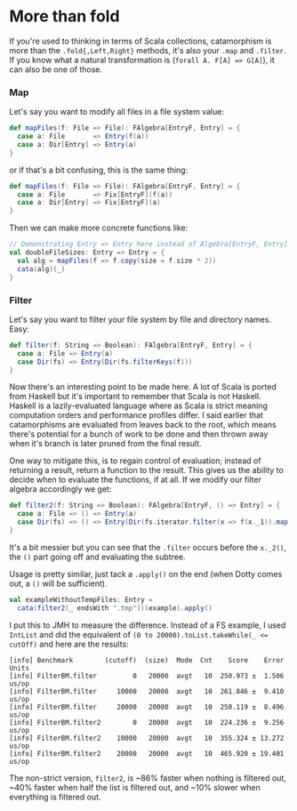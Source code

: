 

# More than fold

If you're used to thinking in terms of Scala collections,
catamorphism is more than the `.fold{,Left,Right}` methods, it's also your
`.map` and `.filter`.
If you know what a natural transformation is (`forall A. F[A] => G[A]`),
it can also be one of those.

### Map

Let's say you want to modify all files in a file system value:

```scala
def mapFiles(f: File => File): FAlgebra[EntryF, Entry] = {
  case a: File       => Entry(f(a))
  case a: Dir[Entry] => Entry(a)
}
```

or if that's a bit confusing, this is the same thing:
```scala
def mapFiles(f: File => File): FAlgebra[EntryF, Entry] = {
  case a: File       => Fix[EntryF](f(a))
  case a: Dir[Entry] => Fix[EntryF](a)
}
```

Then we can make more concrete functions like:

```scala
// Demonstrating Entry => Entry here instead of Algebra[EntryF, Entry]
val doubleFileSizes: Entry => Entry = {
  val alg = mapFiles(f => f.copy(size = f.size * 2))
  cata(alg)(_)
}
```

### Filter

Let's say you want to filter your file system by file and directory names.
Easy:

```scala
def filter(f: String => Boolean): FAlgebra[EntryF, Entry] = {
  case a: File => Entry(a)
  case Dir(fs) => Entry(Dir(fs.filterKeys(f)))
}
```

Now there's an interesting point to be made here.
A lot of Scala is ported from Haskell but it's important to remember that Scala
is not Haskell. Haskell is a lazily-evaluated language where as Scala is strict
meaning computation orders and performance profiles differ.
I said earlier that catamorphisms are evaluated from leaves back to the root,
which means there's potential for a bunch of work to be done and then thrown away
when it's branch is later pruned from the final result.

One way to mitigate this, is to regain control of evaluation; instead of returning
a result, return a function to the result. This gives us the ability to decide
when to evaluate the functions, if at all. If we modify our filter algebra
accordingly we get:

```scala
def filter2(f: String => Boolean): FAlgebra[EntryF, () => Entry] = {
  case a: File => () => Entry(a)
  case Dir(fs) => () => Entry(Dir(fs.iterator.filter(x => f(x._1)).map(x => (x._1, x._2())).toMap))
}
```

It's a bit messier but you can see that the `.filter` occurs before the `x._2()`,
the `()` part going off and evaluating the subtree.

Usage is pretty similar, just tack a `.apply()` on the end (when Dotty comes out,
a `()` will be sufficient).

```scala
val exampleWithoutTempFiles: Entry =
  cata(filter2(_ endsWith ".tmp"))(example).apply()
```

I put this to JMH to measure the difference.
Instead of a FS example, I used `IntList` and did the equivalent of
`(0 to 20000).toList.takeWhile(_ <= cutOff)` and here are the results:

```
[info] Benchmark        (cutoff)  (size)  Mode  Cnt    Score    Error  Units
[info] FilterBM.filter         0   20000  avgt   10  250.973 ±  1.506  us/op
[info] FilterBM.filter     10000   20000  avgt   10  261.846 ±  9.410  us/op
[info] FilterBM.filter     20000   20000  avgt   10  250.119 ±  8.496  us/op
[info] FilterBM.filter2        0   20000  avgt   10  224.236 ±  9.256  us/op
[info] FilterBM.filter2    10000   20000  avgt   10  355.324 ± 13.272  us/op
[info] FilterBM.filter2    20000   20000  avgt   10  465.920 ± 19.401  us/op
```

The non-strict version, `filter2`, is
~86% faster when nothing is filtered out,
~40% faster when half the list is filtered out, and
~10% slower when everything is filtered out.
